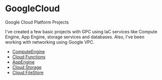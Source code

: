 # GoogleCloud
Google Cloud Platform Projects

I've created a few basic projects with GPC using IaC services like Compute Engine, App Engine, storage services and databases. Also, I've been working with networking using Google VPC.

- [ComputeEngine](https://github.com/CaroSanchez793/GoogleCloud/tree/main/01_ComputeEngine)
- [Cloud Functions](https://github.com/CaroSanchez793/GoogleCloud/tree/main/02_CloudFunctions)
- [AppEngine]()
- [Cloud Storage]()
- [Cloud FileStore]()
